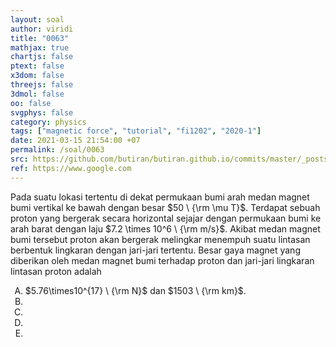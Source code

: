 ```yaml
---
layout: soal
author: viridi
title: "0063"
mathjax: true
chartjs: false
ptext: false
x3dom: false
threejs: false
3dmol: false
oo: false
svgphys: false
category: physics
tags: ["magnetic force", "tutorial", "fi1202", "2020-1"]
date: 2021-03-15 21:54:00 +07
permalink: /soal/0063
src: https://github.com/butiran/butiran.github.io/commits/master/_posts/soal/04/2021-03-15-magnetic-force-3.md
ref: https://www.google.com
---
```

Pada suatu lokasi tertentu di dekat permukaan bumi arah medan magnet bumi vertikal ke bawah dengan besar $50 \ {\rm \mu T}$. Terdapat sebuah proton yang bergerak secara horizontal sejajar dengan permukaan bumi ke arah barat dengan laju $7.2 \times 10^6 \ {\rm m/s}$. Akibat medan magnet bumi tersebut proton akan bergerak melingkar menempuh suatu lintasan berbentuk lingkaran dengan jari-jari tertentu. Besar gaya magnet yang diberikan oleh medan magnet bumi terhadap proton dan jari-jari lingkaran lintasan proton adalah

<ol type="A">
<li>$5.76\times10^{17} \ {\rm N}$ dan $1503 \ {\rm km}$.
<li>
<li>
<li>
<li>
